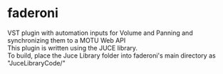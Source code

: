 # faderoni
VST plugin with automation inputs for Volume and Panning and synchronizing them to a MOTU Web API\
This plugin is written using the JUCE library.\
To build, place the Juce Library folder into faderoni's main directory as "JuceLibraryCode/"
